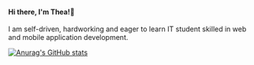 #### Hi there, I'm Thea!👋

I am self-driven, hardworking and eager to learn IT student skilled in web and mobile application development.  

[![Anurag's GitHub stats](https://github-readme-stats.vercel.app/api?username=adbaculi)](https://github.com/anuraghazra/github-readme-stats)

<!--
**adbaculi/adbaculi** is a ✨ _special_ ✨ repository because its `README.md` (this file) appears on your GitHub profile.

Here are some ideas to get you started:

- 🔭 I’m currently working on ...
- 🌱 I’m currently learning ...
- 👯 I’m looking to collaborate on ...
- 🤔 I’m looking for help with ...
- 💬 Ask me about ...
- 📫 How to reach me: ...
- 😄 Pronouns: ...
- ⚡ Fun fact: ...
-->
